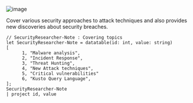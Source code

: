 
![image](https://user-images.githubusercontent.com/120234772/227476104-68f94c3d-7ff9-4e69-99fb-f4828486e289.png)

Cover various security approaches to attack techniques and also provides new discoveries about security breaches.

```kql      
// SecurityResearcher-Note : Covering topics
let SecurityResearcher-Note = datatable(id: int, value: string)
[
      1, "Malware analysis", 
      2, "Incident Response", 
      3, "Threat Hunting", 
      4, "New Attack techniques",
      5, "Critical vulnerabilities"
      6, "Kusto Query Language", 
];
SecurityResearcher-Note
| project id, value
```
